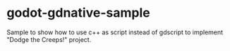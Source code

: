 # godot-gdnative-sample
Sample to show how to use c++ as script instead of gdscript to implement "Dodge the Creeps!" project.
